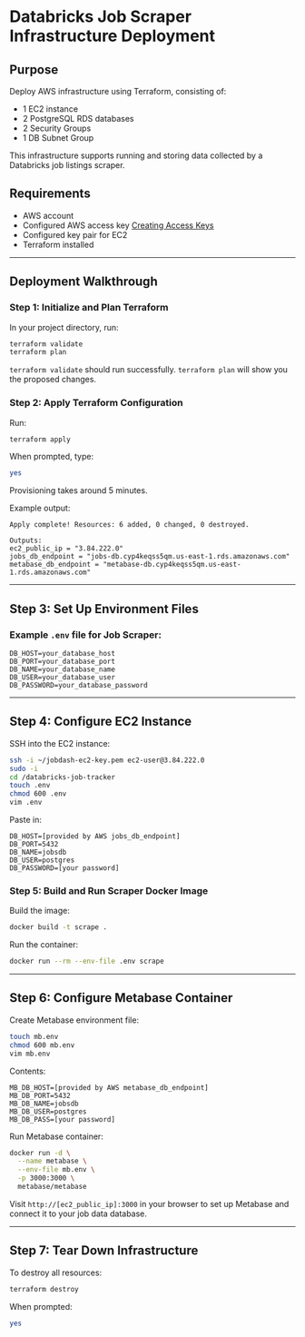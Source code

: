 # Databricks Job Scraper Infrastructure Deployment

## Purpose

Deploy AWS infrastructure using Terraform, consisting of:

* 1 EC2 instance
* 2 PostgreSQL RDS databases
* 2 Security Groups
* 1 DB Subnet Group

This infrastructure supports running and storing data collected by a Databricks job listings scraper.

## Requirements

* AWS account
* Configured AWS access key
  [Creating Access Keys](https://docs.aws.amazon.com/IAM/latest/UserGuide/access-key-self-managed.html#Using_CreateAccessKey)
* Configured key pair for EC2
* Terraform installed

---

## Deployment Walkthrough

### Step 1: Initialize and Plan Terraform

In your project directory, run:

```bash
terraform validate
terraform plan
```

`terraform validate` should run successfully.
`terraform plan` will show you the proposed changes.

### Step 2: Apply Terraform Configuration

Run:

```bash
terraform apply
```

When prompted, type:

```bash
yes
```

Provisioning takes around 5 minutes.

Example output:

```
Apply complete! Resources: 6 added, 0 changed, 0 destroyed.

Outputs:
ec2_public_ip = "3.84.222.0"
jobs_db_endpoint = "jobs-db.cyp4keqss5qm.us-east-1.rds.amazonaws.com"
metabase_db_endpoint = "metabase-db.cyp4keqss5qm.us-east-1.rds.amazonaws.com"
```

---

## Step 3: Set Up Environment Files

### Example `.env` file for Job Scraper:

```env
DB_HOST=your_database_host
DB_PORT=your_database_port
DB_NAME=your_database_name
DB_USER=your_database_user
DB_PASSWORD=your_database_password
```

---

## Step 4: Configure EC2 Instance

SSH into the EC2 instance:

```bash
ssh -i ~/jobdash-ec2-key.pem ec2-user@3.84.222.0
sudo -i
cd /databricks-job-tracker
touch .env
chmod 600 .env
vim .env
```

Paste in:

```env
DB_HOST=[provided by AWS jobs_db_endpoint]
DB_PORT=5432
DB_NAME=jobsdb
DB_USER=postgres
DB_PASSWORD=[your password]
```

### Step 5: Build and Run Scraper Docker Image

Build the image:

```bash
docker build -t scrape .
```

Run the container:

```bash
docker run --rm --env-file .env scrape
```

---

## Step 6: Configure Metabase Container

Create Metabase environment file:

```bash
touch mb.env
chmod 600 mb.env
vim mb.env
```

Contents:

```env
MB_DB_HOST=[provided by AWS metabase_db_endpoint]
MB_DB_PORT=5432
MB_DB_NAME=jobsdb
MB_DB_USER=postgres
MB_DB_PASS=[your password]
```

Run Metabase container:

```bash
docker run -d \
  --name metabase \
  --env-file mb.env \
  -p 3000:3000 \
  metabase/metabase
```

Visit `http://[ec2_public_ip]:3000` in your browser to set up Metabase and connect it to your job data database.

---

## Step 7: Tear Down Infrastructure

To destroy all resources:

```bash
terraform destroy
```

When prompted:

```bash
yes
```
